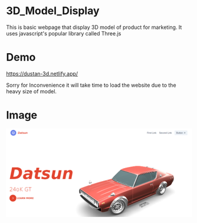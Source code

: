 # 3D_Model_Display
This is basic webpage that display 3D model of product for marketing. It uses javascript's popular library called Three.js

# Demo

https://dustan-3d.netlify.app/






Sorry for Inconvenience it will take time to load the website due to the heavy size of model.

# Image 

<img src="Screenshot_2020-07-30 Document.png" alt="index.html"/>

